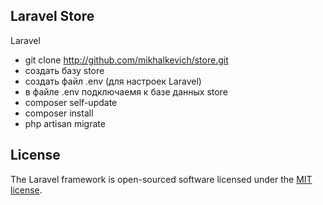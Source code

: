## Laravel Store
Laravel 
- git clone http://github.com/mikhalkevich/store.git
- создать базу store
- создать файл .env (для настроек Laravel)
- в файле .env подключаемя к базе данных store
- composer self-update
- composer install
- php artisan migrate
 
## License

The Laravel framework is open-sourced software licensed under the [MIT license](https://opensource.org/licenses/MIT).
